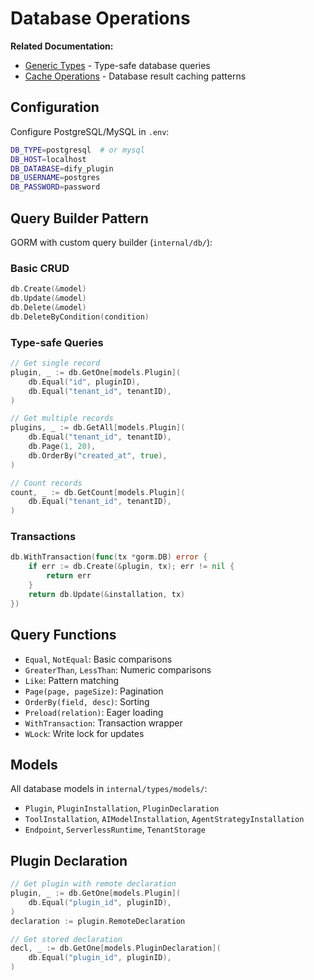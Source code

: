 # Database Operations

**Related Documentation:**
- [Generic Types](generics.md) - Type-safe database queries
- [Cache Operations](cache.md) - Database result caching patterns

## Configuration

Configure PostgreSQL/MySQL in `.env`:
```bash
DB_TYPE=postgresql  # or mysql
DB_HOST=localhost
DB_DATABASE=dify_plugin
DB_USERNAME=postgres
DB_PASSWORD=password
```

## Query Builder Pattern

GORM with custom query builder (`internal/db/`):

### Basic CRUD
```go
db.Create(&model)
db.Update(&model)
db.Delete(&model)
db.DeleteByCondition(condition)
```

### Type-safe Queries
```go
// Get single record
plugin, _ := db.GetOne[models.Plugin](
    db.Equal("id", pluginID),
    db.Equal("tenant_id", tenantID),
)

// Get multiple records
plugins, _ := db.GetAll[models.Plugin](
    db.Equal("tenant_id", tenantID),
    db.Page(1, 20),
    db.OrderBy("created_at", true),
)

// Count records
count, _ := db.GetCount[models.Plugin](
    db.Equal("tenant_id", tenantID),
)
```

### Transactions
```go
db.WithTransaction(func(tx *gorm.DB) error {
    if err := db.Create(&plugin, tx); err != nil {
        return err
    }
    return db.Update(&installation, tx)
})
```

## Query Functions

- `Equal`, `NotEqual`: Basic comparisons
- `GreaterThan`, `LessThan`: Numeric comparisons  
- `Like`: Pattern matching
- `Page(page, pageSize)`: Pagination
- `OrderBy(field, desc)`: Sorting
- `Preload(relation)`: Eager loading
- `WithTransaction`: Transaction wrapper
- `WLock`: Write lock for updates

## Models

All database models in `internal/types/models/`:
- `Plugin`, `PluginInstallation`, `PluginDeclaration`
- `ToolInstallation`, `AIModelInstallation`, `AgentStrategyInstallation`
- `Endpoint`, `ServerlessRuntime`, `TenantStorage`

## Plugin Declaration

```go
// Get plugin with remote declaration
plugin, _ := db.GetOne[models.Plugin](
    db.Equal("plugin_id", pluginID),
)
declaration := plugin.RemoteDeclaration

// Get stored declaration
decl, _ := db.GetOne[models.PluginDeclaration](
    db.Equal("plugin_id", pluginID),
)
```